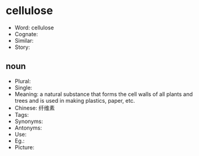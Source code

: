 # cellulose

- Word: cellulose
- Cognate: 
- Similar: 
- Story: 

## noun

- Plural: 
- Single: 
- Meaning: a natural substance that forms the cell walls of all plants and trees and is used in making plastics, paper, etc.
- Chinese: 纤维素
- Tags: 
- Synonyms: 
- Antonyms: 
- Use: 
- Eg.: 
- Picture: 

